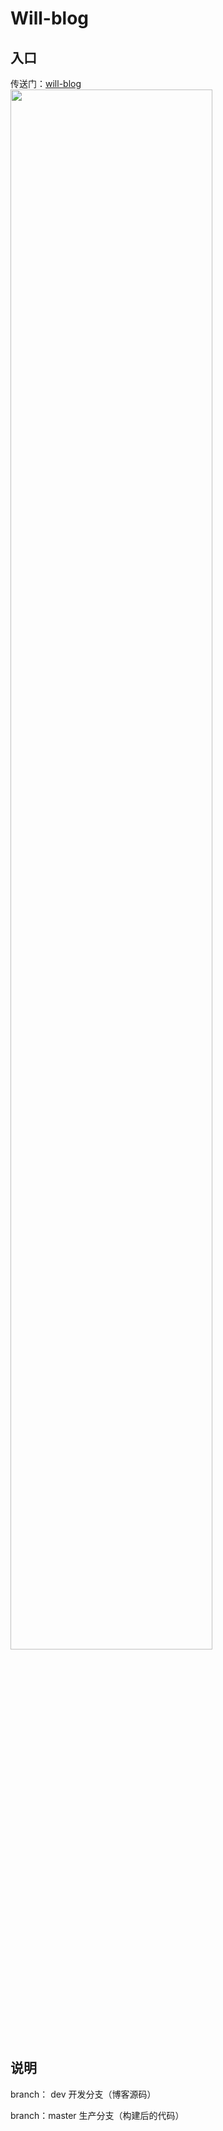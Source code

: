# Will-blog

## 入口

传送门：[will-blog](https://willwong.gitee.io/will/)
<img src="https://gitee.com/willwong/will/raw/dev/img/22-7/blog.png" width="80%" />

## 说明

branch： dev  开发分支（博客源码）

branch：master  生产分支（构建后的代码）